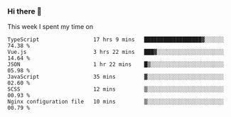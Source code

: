 ### Hi there 👋

<!--
**qiruohan/qiruohan** is a ✨ _special_ ✨ repository because its `README.md` (this file) appears on your GitHub profile.

Here are some ideas to get you started:

- 🔭 I’m currently working on ...
- 🌱 I’m currently learning ...
- 👯 I’m looking to collaborate on ...
- 🤔 I’m looking for help with ...
- 💬 Ask me about ...
- 📫 How to reach me: ...
- 😄 Pronouns: ...
- ⚡ Fun fact: ...
-->

This week I spent my time on 
<!--START_SECTION:waka-->

```text
TypeScript                 17 hrs 9 mins   ██████████████████▓░░░░░░   74.38 %
Vue.js                     3 hrs 22 mins   ███▓░░░░░░░░░░░░░░░░░░░░░   14.64 %
JSON                       1 hr 22 mins    █▒░░░░░░░░░░░░░░░░░░░░░░░   05.98 %
JavaScript                 35 mins         ▓░░░░░░░░░░░░░░░░░░░░░░░░   02.60 %
SCSS                       12 mins         ▒░░░░░░░░░░░░░░░░░░░░░░░░   00.93 %
Nginx configuration file   10 mins         ▒░░░░░░░░░░░░░░░░░░░░░░░░   00.79 %
```

<!--END_SECTION:waka-->

